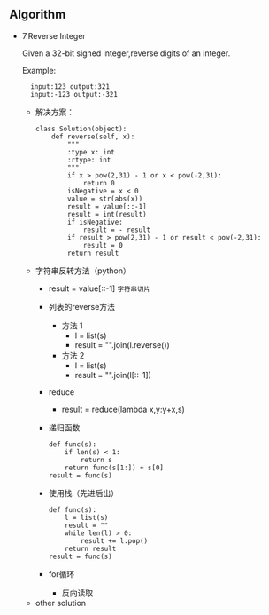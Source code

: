 ## Algorithm
* 7.Reverse Integer

	Given a 32-bit signed integer,reverse digits of an integer.
	
	Example:
	
		input:123 output:321
		input:-123 output:-321

	* 解决方案：
		```
		class Solution(object):
		    def reverse(self, x):
		        """
		        :type x: int
		        :rtype: int
		        """
		        if x > pow(2,31) - 1 or x < pow(-2,31):
		            return 0
		        isNegative = x < 0
		        value = str(abs(x))
		        result = value[::-1]
		        result = int(result)
		        if isNegative:
		            result = - result
		        if result > pow(2,31) - 1 or result < pow(-2,31):
		            result = 0
		        return result
		```
	* 字符串反转方法（python）
		* result = value[::-1] ``字符串切片``
		* 列表的reverse方法
			* 方法 1
				* l = list(s)
				* result = "".join(l.reverse())
			* 方法 2
				* l = list(s)
				* result = "".join(l[::-1])
		* reduce
			* result = reduce(lambda x,y:y+x,s)
		* 递归函数
		
			```
			def func(s):
				if len(s) < 1:
				    return s
				return func(s[1:]) + s[0]
			result = func(s)
			```
	   * 使用栈（先进后出）
	  
	   		```
	   		def func(s):
	   			l = list(s)
	   			result = ""
	   			while len(l) > 0:
	   				result += l.pop()
	   			return result
	   		result = func(s)
	   		
	   		```
	   * for循环
	   		* 反向读取
	* other solution  
		